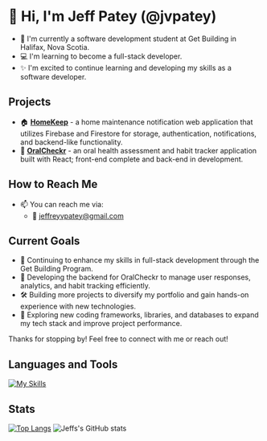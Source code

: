# 👋 Hi, I'm Jeff Patey (@jvpatey)

- 🌱 I'm currently a software development student at Get Building in Halifax, Nova Scotia.
- 💻 I'm learning to become a full-stack developer.
- ✨ I'm excited to continue learning and developing my skills as a software developer.

## Projects
- 🏠 [**HomeKeep**](https://github.com/jvpatey/HomeKeep) - a home maintenance notification web application that utilizes Firebase and Firestore for storage, authentication, notifications, and backend-like functionality.
- 🦷 [**OralCheckr**](https://github.com/jvpatey/OralCheckr) - an oral health assessment and habit tracker application built with React; front-end complete and back-end in development.


## How to Reach Me
- 📫 You can reach me via:
  - 📧 jeffreyvpatey@gmail.com
 
## Current Goals
- 📖 Continuing to enhance my skills in full-stack development through the Get Building Program.
- 🚀 Developing the backend for OralCheckr to manage user responses, analytics, and habit tracking efficiently.
- 🛠️ Building more projects to diversify my portfolio and gain hands-on experience with new technologies.
- 🌱 Exploring new coding frameworks, libraries, and databases to expand my tech stack and improve project performance.

Thanks for stopping by! Feel free to connect with me or reach out!

## Languages and Tools
[![My Skills](https://skillicons.dev/icons?i=html,css,react,express,nodejs,postman,javascript,typescript,vite,firebase,styledcomponents,tailwind,bootstrap,git,figma,vscode&theme=dark)](https://skillicons.dev)

## Stats
[![Top Langs](https://github-readme-stats.vercel.app/api/top-langs/?username=jvpatey&layout=pie)](https://github.com/anuraghazra/github-readme-stats)
![Jeffs's GitHub stats](https://github-readme-stats.vercel.app/api?username=jvpatey&show_icons=true&theme=tokyonight)
